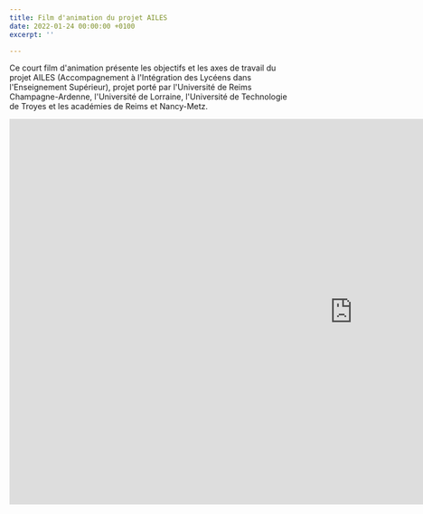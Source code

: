 ```yaml
---
title: Film d'animation du projet AILES
date: 2022-01-24 00:00:00 +0100
excerpt: ''

---
```

Ce court film d'animation présente les objectifs et les axes de travail du projet AILES (Accompagnement à l'Intégration des Lycéens dans l'Enseignement Supérieur), projet porté par l'Université de Reims Champagne-Ardenne, l'Université de Lorraine, l'Université de Technologie de Troyes et les académies de Reims et Nancy-Metz.

<iframe width="1214" height="683" src="https://www.youtube.com/embed/4a-joEYaM-8" title="YouTube video player" frameborder="0" allow="accelerometer; autoplay; clipboard-write; encrypted-media; gyroscope; picture-in-picture" allowfullscreen></iframe>